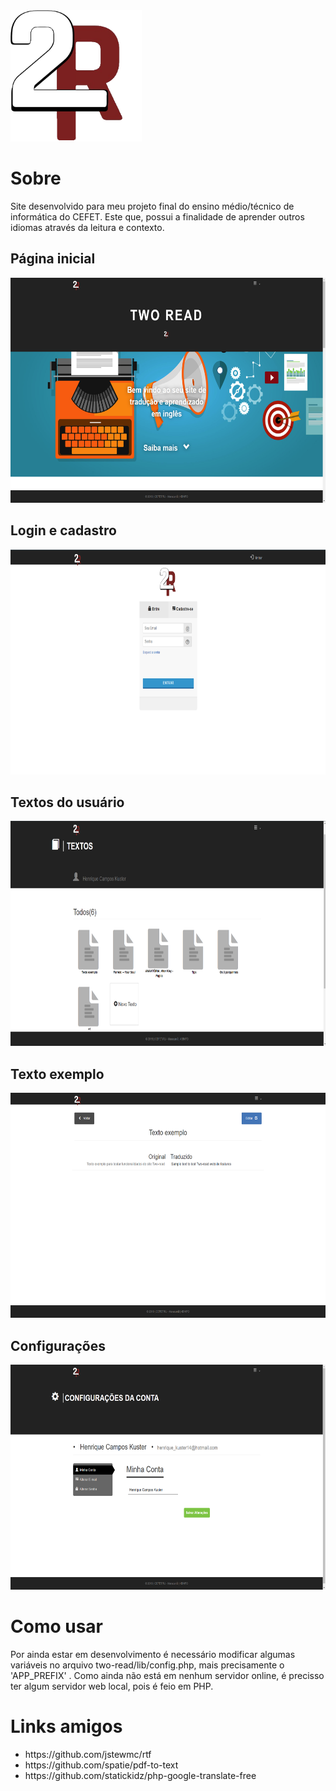 <div style="width: 100%">
<img src="lib/2R.png" alt="icone" width="210" height="210">
<div/>

# Sobre

Site desenvolvido para meu projeto final do ensino médio/técnico de informática do CEFET. Este que, possui a finalidade de aprender outros idiomas através da leitura e contexto.

## Página inicial

<img src="lib/prints/home.png" width="640" height="360">

## Login e cadastro

<img src="lib/prints/login.png" width="640" height="360">

## Textos do usuário

<img src="lib/prints/textos.png" width="640" height="360">

## Texto exemplo

<img src="lib/prints/exemplo.png" width="640" height="360">

## Configurações

<img src="lib/prints/config.png" width="640" height="360">

# Como usar

Por ainda estar em desenvolvimento é necessário modificar algumas variáveis no arquivo two-read/lib/config.php, mais precisamente o 'APP_PREFIX'  .
Como ainda não está em nenhum servidor online, é precisso ter algum servidor web local, pois é feio em PHP.

# Links amigos

<ul>
  <li>https://github.com/jstewmc/rtf
  <li>https://github.com/spatie/pdf-to-text
  <li>https://github.com/statickidz/php-google-translate-free
<ul/>
